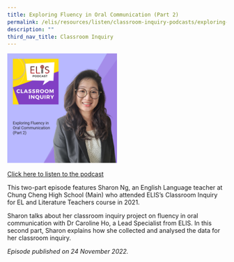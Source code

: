 ```yaml
---
title: Exploring Fluency in Oral Communication (Part 2)
permalink: /elis/resources/listen/classroom-inquiry-podcasts/exploring-fluency-in-oral-communication-part-2/
description: ""
third_nav_title: Classroom Inquiry
---
```

<img src="/images/ci-2.png" 
     style="width:50%">
		 
<a href="https://open.spotify.com/episode/0NdR5rPTs2awhTZe6H47Ip">Click here to listen to the podcast</a>

This two-part episode features Sharon Ng, an English Language teacher at Chung Cheng High School (Main) who attended ELIS’s Classroom Inquiry for EL and Literature Teachers course in 2021. 

Sharon talks about her classroom inquiry project on fluency in oral communication with Dr Caroline Ho, a Lead Specialist from ELIS. In this second part, Sharon explains how she collected and analysed the data for her classroom inquiry.

  

<em>Episode published on 24 November 2022.</em>